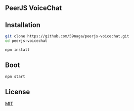 PeerJS VoiceChat
---

Installation
---
```bash
git clone https://github.com/59naga/peerjs-voicechat.git
cd peerjs-voicechat

npm install
```

Boot
---
```bash
npm start
```

License
---
[MIT](http://59naga.mit-license.org/)